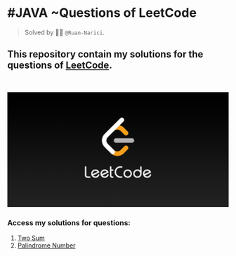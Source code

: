 # #JAVA ~Questions of LeetCode
> Solved by :man_technologist: ```@Ruan-Narici```.

## This repository contain my solutions for the questions of <a href="https://leetcode.com/" target="_blank">LeetCode</a>.
<br>

<img src="./assets/img/LeetCode_Sharing.png" width= "900px"></img>
<br>

### Access my solutions for questions:
1. <a href="https://github.com/ruan-narici/LeetCodeQuestions/blob/main/01-TwoSum/src/Solution.java" target="_blank">Two Sum</a>
9. <a href="https://github.com/ruan-narici/LeetCodeQuestions/blob/main/09-PalindromeNumber/src/Solution.java" target="_blank">Palindrome Number</a>
